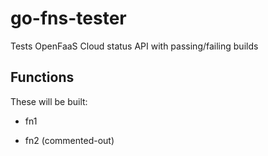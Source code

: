 # go-fns-tester

Tests OpenFaaS Cloud status API with passing/failing builds


## Functions

These will be built:

- fn1

- fn2 (commented-out)


